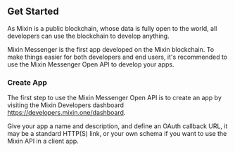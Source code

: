 ## Get Started

As Mixin is a public blockchain, whose data is fully open to the world, all developers can use the blockchain to develop anything.

Mixin Messenger is the first app developed on the Mixin blockchain. To make things easier for both developers and end users, it's recommended to use the Mixin Messenger Open API to develop your apps.


### Create App
The first step to use the Mixin Messenger Open API is to create an app by visiting the Mixin Developers dashboard https://developers.mixin.one/dashboard.

Give your app a name and description, and define an OAuth callback URL, it may be a standard HTTP(S) link, or your own schema if you want to use the Mixin API in a client app.